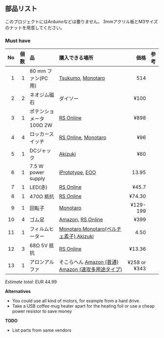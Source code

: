 ## 部品リスト

このプロジェクトにはArduinoなどは要りません。 3mmアクリル板とM3サイズのナットを用意してください。
### Must have

|No|個数|品|購入できる場所|価格|参考|
| ------------: | ------------: | :------------ | :------------ | ------------: | :------------ |
|1|1|80 mm ファン(PC用)|[Tsukumo](http://shop.tsukumo.co.jp/goods/4937925913084/), [Monotaro](https://www.monotaro.com/g/00866020/)|514||
|2|2|ネオジム磁石|ダイソー|¥100||
|3|1|ポテンショメータ 100Ω 2W|[RS Online](https://jp.rs-online.com/mobile/p/potentiometers/5225254/)|¥898||
|4|4|ロッカースイッチ|[RS Online](https://jp.rs-online.com/mobile/p/rocker-switches/7182247/), [Monotaro](https://www.monotaro.com/g/00163769/)|¥96||
|5|1|DCジャック|[Akizuki](http://akizukidenshi.com/catalog/g/gC-06342/)|¥60||
|6|1|7.5 W power supply|[iPrototype](https://iprototype.nl/products/accessoires/power/adapter), [EOO](http://www.eoo-bv.nl/index.php?_a=viewProd&productId=11642)|13.95||
|7|1|LED(赤)|[RS Online](http://jp.rs-online.com/web/p/visible-leds/3208667/)|¥45.7||
|8|1|470Ω 抵抗|[RS Online](http://jp.rs-online.com/web/p/through-hole-fixed-resistors/4911291/)|¥74.30||
|9|1|回転子|[Monotaro](https://www.monotaro.com/g/01145071/?displayId=24)|¥129-199||
|10|4|ゴム足|[Amazon](http://amzn.asia/bm0HBuH), [RS Online](http://jp.rs-online.com/web/p/fixed-height-mounts-feet/4171796/)|¥399||
|11|1|フィルムヒーター|[Monotaro](https://www.monotaro.com/g/01362644/?t.q=%83t%83B%83%8B%83%80%83q%81%5B%83%5E),[Monotaro(ペルチェ素子)](https://www.monotaro.com/g/00363679/?t.q=%83y%83%8B%83%60%83F%91f%8Eq),[Akizuki](http://akizukidenshi.com/catalog/g/gM-08908/)|4.50||
|12|3|68Ω 5V 抵抗|[RS Online](http://jp.rs-online.com/web/p/through-hole-fixed-resistors/7629456/)|¥13.36||
|13|1|アロンアルファ|そこらへん [Amazon (普通)](http://amzn.asia/2qJ4oKK) [Amazon (速攻多用途タイプ)](http://amzn.asia/0jpU0Qh)|¥258 or ¥343||

*Estimate total:* EUR 44.99

**Alternatives**

* You could use all kind of motors, for example from a hard drive.
* Take a USB coffee mug heater apart for the heating foil or use a cheap power resistor to save money

**TODO**
* List parts from same vendors
